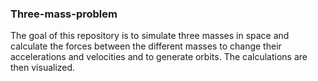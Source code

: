 ### Three-mass-problem

The goal of this repository is to simulate three masses in space and calculate the forces between the different masses to change their accelerations and velocities and to generate orbits.
The calculations are then visualized.



